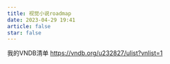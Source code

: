 ```yaml
---
title: 视觉小说roadmap
date: 2023-04-29 19:41
article: false
star: false
---
```


我的VNDB清单
https://vndb.org/u232827/ulist?vnlist=1


